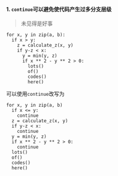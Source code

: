 #### 1. `continue`可以避免使代码产生过多分支层级
> 未见得是好事
```
for x, y in zip(a, b):
  if x > y:
    z = calculate_z(x, y)
    if y-z < x:
      y = min(y, z)
      if x ** 2 - y ** 2 > 0:
        lots()
        of()
        codes()
        here()
```
可以使用`continue`改写为
```
for x, y in zip(a, b)
  if x <= y:
    continue
  z = calculate_z(x, y)
  if y-z < x:
    continue
  y = min(y, z)
  if x ** 2 - y ** 2 > 0:
    continue
  lots()
  of()
  codes()
  here()
  
```
